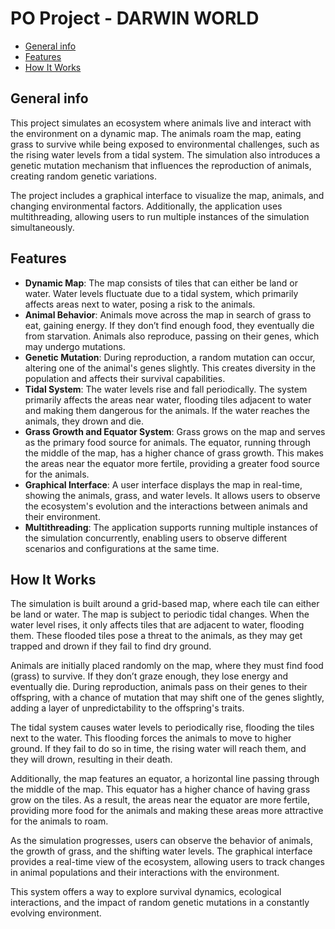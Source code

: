 # PO Project - DARWIN WORLD

* [General info](#general-info)
* [Features](#features)
* [How It Works](#how-it-works)

## General info
This project simulates an ecosystem where animals live and interact with the environment on a dynamic map. The animals roam the map, eating grass to survive while being exposed to environmental challenges, such as the rising water levels from a tidal system. The simulation also introduces a genetic mutation mechanism that influences the reproduction of animals, creating random genetic variations. 

The project includes a graphical interface to visualize the map, animals, and changing environmental factors. Additionally, the application uses multithreading, allowing users to run multiple instances of the simulation simultaneously.

## Features
- **Dynamic Map**: The map consists of tiles that can either be land or water. Water levels fluctuate due to a tidal system, which primarily affects areas next to water, posing a risk to the animals.
- **Animal Behavior**: Animals move across the map in search of grass to eat, gaining energy. If they don’t find enough food, they eventually die from starvation. Animals also reproduce, passing on their genes, which may undergo mutations.
- **Genetic Mutation**: During reproduction, a random mutation can occur, altering one of the animal's genes slightly. This creates diversity in the population and affects their survival capabilities.
- **Tidal System**: The water levels rise and fall periodically. The system primarily affects the areas near water, flooding tiles adjacent to water and making them dangerous for the animals. If the water reaches the animals, they drown and die.
- **Grass Growth and Equator System**: Grass grows on the map and serves as the primary food source for animals. The equator, running through the middle of the map, has a higher chance of grass growth. This makes the areas near the equator more fertile, providing a greater food source for the animals.
- **Graphical Interface**: A user interface displays the map in real-time, showing the animals, grass, and water levels. It allows users to observe the ecosystem's evolution and the interactions between animals and their environment.
- **Multithreading**: The application supports running multiple instances of the simulation concurrently, enabling users to observe different scenarios and configurations at the same time.

## How It Works
The simulation is built around a grid-based map, where each tile can either be land or water. The map is subject to periodic tidal changes. When the water level rises, it only affects tiles that are adjacent to water, flooding them. These flooded tiles pose a threat to the animals, as they may get trapped and drown if they fail to find dry ground.

Animals are initially placed randomly on the map, where they must find food (grass) to survive. If they don’t graze enough, they lose energy and eventually die. During reproduction, animals pass on their genes to their offspring, with a chance of mutation that may shift one of the genes slightly, adding a layer of unpredictability to the offspring's traits.

The tidal system causes water levels to periodically rise, flooding the tiles next to the water. This flooding forces the animals to move to higher ground. If they fail to do so in time, the rising water will reach them, and they will drown, resulting in their death.

Additionally, the map features an equator, a horizontal line passing through the middle of the map. This equator has a higher chance of having grass grow on the tiles. As a result, the areas near the equator are more fertile, providing more food for the animals and making these areas more attractive for the animals to roam. 

As the simulation progresses, users can observe the behavior of animals, the growth of grass, and the shifting water levels. The graphical interface provides a real-time view of the ecosystem, allowing users to track changes in animal populations and their interactions with the environment.

This system offers a way to explore survival dynamics, ecological interactions, and the impact of random genetic mutations in a constantly evolving environment.
